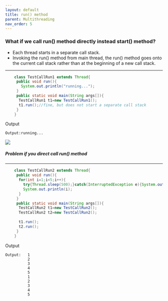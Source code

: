 ```yaml
---
layout: default
title: run() method
parent: Multithreading
nav_order: 5
---
```

### What if we call run() method directly instead start() method?


   - Each thread starts in a separate call stack.
   - Invoking the run() method from main thread, the run() method goes onto the current call stack rather than at the beginning of a new call stack.
   
---------

```java
    class TestCallRun1 extends Thread{  
     public void run(){  
       System.out.println("running...");  
     }  
     public static void main(String args[]){  
      TestCallRun1 t1=new TestCallRun1();  
      t1.run();//fine, but does not start a separate call stack  
     }  
    }  
```
Output
```
Output:running...
```

![](https://static.javatpoint.com/images/callstack1.JPG)
#####  Problem if you direct call run() method

-------

```java
    class TestCallRun2 extends Thread{  
     public void run(){  
      for(int i=1;i<5;i++){  
        try{Thread.sleep(500);}catch(InterruptedException e){System.out.println(e);}  
        System.out.println(i);  
      }  
     }  
     public static void main(String args[]){  
      TestCallRun2 t1=new TestCallRun2();  
      TestCallRun2 t2=new TestCallRun2();  
       
      t1.run();  
      t2.run();  
     }  
    }  
```
Output
```
Output:   1
          2
          3
          4
          5
          1
          2
          3
          4
          5
```
